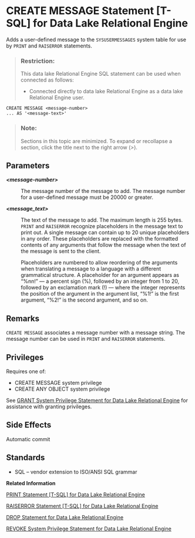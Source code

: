 <!-- loioa61829d784f210158a99f4e03b39b150 -->

# CREATE MESSAGE Statement \[T-SQL\] for Data Lake Relational Engine

Adds a user-defined message to the `SYSUSERMESSAGES` system table for use by `PRINT` and `RAISERROR` statements.



> ### Restriction:  
> This data lake Relational Engine SQL statement can be used when connected as follows:
> 
> -   Connected directly to data lake Relational Engine as a data lake Relational Engine user.



```
CREATE MESSAGE <message-number>
... AS '<message-text>'
```



> ### Note:  
> Sections in this topic are minimized. To expand or recollapse a section, click the title next to the right arrow \(*\>*\).



<a name="loioa61829d784f210158a99f4e03b39b150__IQ_Parameters"/>

## Parameters


<dl>
<dt><b>

*<message-number\>*

</b></dt>
<dd>

The message number of the message to add. The message number for a user-defined message must be 20000 or greater.



</dd><dt><b>

*<message\_text\>*

</b></dt>
<dd>

The text of the message to add. The maximum length is 255 bytes. `PRINT` and `RAISERROR` recognize placeholders in the message text to print out. A single message can contain up to 20 unique placeholders in any order. These placeholders are replaced with the formatted contents of any arguments that follow the message when the text of the message is sent to the client.

Placeholders are numbered to allow reordering of the arguments when translating a message to a language with a different grammatical structure. A placeholder for an argument appears as “%nn!” — a percent sign \(%\), followed by an integer from 1 to 20, followed by an exclamation mark \(!\) — where the integer represents the position of the argument in the argument list, “%1!” is the first argument, “%2!” is the second argument, and so on.



</dd>
</dl>



<a name="loioa61829d784f210158a99f4e03b39b150__IQ_Usage"/>

## Remarks

`CREATE MESSAGE` associates a message number with a message string. The message number can be used in `PRINT` and `RAISERROR` statements.



<a name="loioa61829d784f210158a99f4e03b39b150__IQ_Permissions"/>

## Privileges

Requires one of:

-   CREATE MESSAGE system privilege
-   CREATE ANY OBJECT system privilege

See [GRANT System Privilege Statement for Data Lake Relational Engine](grant-system-privilege-statement-for-data-lake-relational-engine-a3dfcb0.md) for assistance with granting privileges.



<a name="loioa61829d784f210158a99f4e03b39b150__IQ_Side_Effects"/>

## Side Effects

Automatic commit



<a name="loioa61829d784f210158a99f4e03b39b150__IQ_Standards"/>

## Standards

-   SQL – vendor extension to ISO/ANSI SQL grammar

**Related Information**  


[PRINT Statement \[T-SQL\] for Data Lake Relational Engine](print-statement-t-sql-for-data-lake-relational-engine-a6221e2.md "Displays a message on the message window of the database server.")

[RAISERROR Statement \[T-SQL\] for Data Lake Relational Engine](raiserror-statement-t-sql-for-data-lake-relational-engine-a6227d8.md "Allows user-defined errors to be signaled, and sends a message on the client.")

[DROP Statement for Data Lake Relational Engine](drop-statement-for-data-lake-relational-engine-a61c216.md "Removes objects from the database.")

[REVOKE System Privilege Statement for Data Lake Relational Engine](revoke-system-privilege-statement-for-data-lake-relational-engine-a3eadda.md "Removes specific system privileges from specific users and the right to administer the privilege.")

